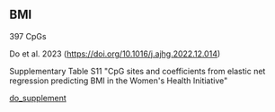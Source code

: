 ## BMI 

397 CpGs 

Do et al. 2023 (https://doi.org/10.1016/j.ajhg.2022.12.014)

Supplementary Table S11 "CpG sites and coefficients from elastic net regression predicting BMI in the Women's Health Initiative"

[do_supplement](sources/do_supplement.xlsx)
